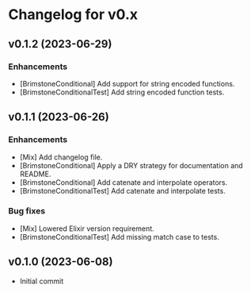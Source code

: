 # Changelog for v0.x

## v0.1.2 (2023-06-29)

### Enhancements

  * [BrimstoneConditional] Add support for string encoded functions.
  * [BrimstoneConditionalTest] Add string encoded function tests.

## v0.1.1 (2023-06-26)

### Enhancements

  * [Mix] Add changelog file.
  * [BrimstoneConditional] Apply a DRY strategy for documentation and README.
  * [BrimstoneConditional] Add catenate and interpolate operators.
  * [BrimstoneConditionalTest] Add catenate and interpolate tests.

### Bug fixes

  * [Mix] Lowered Elixir version requirement.
  * [BrimstoneConditionalTest] Add missing match case to tests.

## v0.1.0 (2023-06-08)

  * Initial commit
